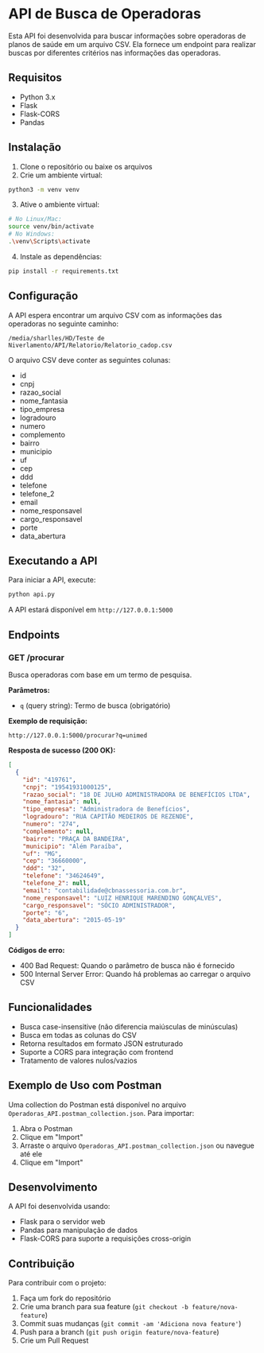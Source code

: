# API de Busca de Operadoras

Esta API foi desenvolvida para buscar informações sobre operadoras de planos de saúde em um arquivo CSV. Ela fornece um endpoint para realizar buscas por diferentes critérios nas informações das operadoras.

## Requisitos

- Python 3.x
- Flask
- Flask-CORS
- Pandas

## Instalação

1. Clone o repositório ou baixe os arquivos
2. Crie um ambiente virtual:
```bash
python3 -m venv venv
```

3. Ative o ambiente virtual:
```bash
# No Linux/Mac:
source venv/bin/activate
# No Windows:
.\venv\Scripts\activate
```

4. Instale as dependências:
```bash
pip install -r requirements.txt
```

## Configuração

A API espera encontrar um arquivo CSV com as informações das operadoras no seguinte caminho:
```
/media/sharlles/HD/Teste de Niverlamento/API/Relatorio/Relatorio_cadop.csv
```

O arquivo CSV deve conter as seguintes colunas:
- id
- cnpj
- razao_social
- nome_fantasia
- tipo_empresa
- logradouro
- numero
- complemento
- bairro
- municipio
- uf
- cep
- ddd
- telefone
- telefone_2
- email
- nome_responsavel
- cargo_responsavel
- porte
- data_abertura

## Executando a API

Para iniciar a API, execute:
```bash
python api.py
```

A API estará disponível em `http://127.0.0.1:5000`

## Endpoints

### GET /procurar

Busca operadoras com base em um termo de pesquisa.

**Parâmetros:**
- `q` (query string): Termo de busca (obrigatório)

**Exemplo de requisição:**
```
http://127.0.0.1:5000/procurar?q=unimed
```

**Resposta de sucesso (200 OK):**
```json
[
  {
    "id": "419761",
    "cnpj": "19541931000125",
    "razao_social": "18 DE JULHO ADMINISTRADORA DE BENEFÍCIOS LTDA",
    "nome_fantasia": null,
    "tipo_empresa": "Administradora de Benefícios",
    "logradouro": "RUA CAPITÃO MEDEIROS DE REZENDE",
    "numero": "274",
    "complemento": null,
    "bairro": "PRAÇA DA BANDEIRA",
    "municipio": "Além Paraíba",
    "uf": "MG",
    "cep": "36660000",
    "ddd": "32",
    "telefone": "34624649",
    "telefone_2": null,
    "email": "contabilidade@cbnassessoria.com.br",
    "nome_responsavel": "LUIZ HENRIQUE MARENDINO GONÇALVES",
    "cargo_responsavel": "SÓCIO ADMINISTRADOR",
    "porte": "6",
    "data_abertura": "2015-05-19"
  }
]
```

**Códigos de erro:**
- 400 Bad Request: Quando o parâmetro de busca não é fornecido
- 500 Internal Server Error: Quando há problemas ao carregar o arquivo CSV

## Funcionalidades

- Busca case-insensitive (não diferencia maiúsculas de minúsculas)
- Busca em todas as colunas do CSV
- Retorna resultados em formato JSON estruturado
- Suporte a CORS para integração com frontend
- Tratamento de valores nulos/vazios

## Exemplo de Uso com Postman

Uma collection do Postman está disponível no arquivo `Operadoras_API.postman_collection.json`. Para importar:

1. Abra o Postman
2. Clique em "Import"
3. Arraste o arquivo `Operadoras_API.postman_collection.json` ou navegue até ele
4. Clique em "Import"

## Desenvolvimento

A API foi desenvolvida usando:
- Flask para o servidor web
- Pandas para manipulação de dados
- Flask-CORS para suporte a requisições cross-origin

## Contribuição

Para contribuir com o projeto:
1. Faça um fork do repositório
2. Crie uma branch para sua feature (`git checkout -b feature/nova-feature`)
3. Commit suas mudanças (`git commit -am 'Adiciona nova feature'`)
4. Push para a branch (`git push origin feature/nova-feature`)
5. Crie um Pull Request 